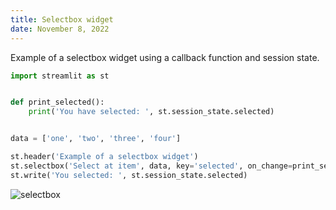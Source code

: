 ```yaml
---
title: Selectbox widget
date: November 8, 2022
---
```


Example of a selectbox widget using a callback function and session state.

```python
import streamlit as st


def print_selected():
    print('You have selected: ', st.session_state.selected)


data = ['one', 'two', 'three', 'four']

st.header('Example of a selectbox widget')
st.selectbox('Select at item', data, key='selected', on_change=print_selected)
st.write('You selected: ', st.session_state.selected)
```

<p><img src="/img/streamlit-selectbox.png" style="max-width:100%;" alt="selectbox"></p>
